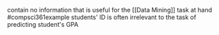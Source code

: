 contain no information that is useful for the [[Data Mining]] task at hand
#compsci361example students' ID is often irrelevant to the task of predicting student's GPA